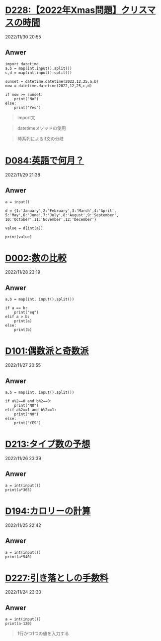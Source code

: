 

# [D228:【2022年Xmas問題】クリスマスの時間](https://paiza.jp/career/challenges/593/retry)
2022/11/30 20:55
## Anwer
    import datetime
    a,b = map(int,input().split())
    c,d = map(int,input().split())

    sunset = datetime.datetime(2022,12,25,a,b)
    now = datetime.datetime(2022,12,25,c,d)

    if now >= sunset:
        print("No")
    else:
        print("Yes")
> import文

> datetimeメソッドの使用

> 時系列によるif文の分岐

# [D084:英語で何月？](https://paiza.jp/career/challenges/216/retry)
2022/11/29 21:38
## Anwer
    a = input()

    d = {1:'January',2:'February',3:'March',4:'April',
    5:'May',6:'June',7:'July',8:'August',9:'September',
    10:'October',11:'November',12:'December'}

    value = d[int(a)]

    print(value)
> 

# [D002:数の比較](https://paiza.jp/career/challenges/31/retry)
2022/11/28 23:19
## Anwer
    a,b = map(int, input().split())

    if a == b:
        print("eq")
    elif a > b:
        print(a)
    else:
        print(b)
> 

# [D101:偶数派と奇数派](https://paiza.jp/career/challenges/258/retry)
2022/11/27 20:55
## Anwer
    a,b = map(int, input().split())

    if a%2==0 and b%2==0:
        print("NO")
    elif a%2==1 and b%2==1:
        print("NO")
    else:
        print("YES")
> 

# [D213:タイプ数の予想](https://paiza.jp/career/challenges/552/retry)
2022/11/26 23:39
## Anwer
    a = int(input())
    print(a*365)
> 

# [D194:カロリーの計算](https://paiza.jp/challenges/487/ready)
2022/11/25 22:42
## Anwer
    a = int(input())
    print(a*540)
> 

# [D227:引き落としの手数料](https://paiza.jp/challenges/592/ready)
2022/11/24 23:30
## Anwer
    a = int(input())
    print(a-120)
> 1行かつ1つの値を入力する